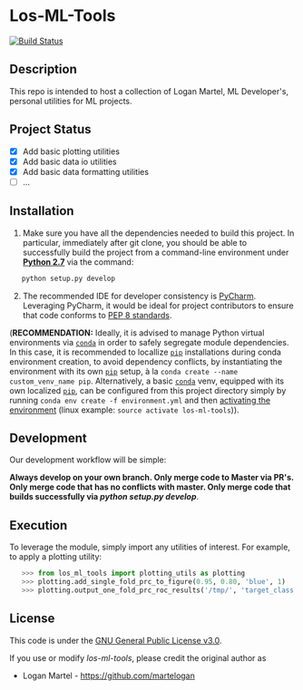 Los-ML-Tools
=================================================
[![Build Status](https://travis-ci.org/martelogan/los-ml-tools.svg?branch=master)](https://travis-ci.org/martelogan/los-ml-tools)

Description
------------

This repo is intended to host a collection of Logan Martel, ML Developer's, personal utilities for ML projects. 


Project Status
--------------

- [x] Add basic plotting utilities
- [x] Add basic data io utilities
- [x] Add basic data formatting utilities
- [ ] ...

Installation
------------

1. Make sure you have all the dependencies needed to build this project. In particular, immediately after git clone, you should be able to successfully build 
the project from a command-line environment under **[Python 2.7](http://docs.python-guide.org/en/latest/starting/install/linux/)** 
via the command:
```bash
   python setup.py develop
```

2. The recommended IDE for developer consistency is [PyCharm](https://www.jetbrains.com/pycharm/). 
Leveraging PyCharm, it would be ideal for project contributors to ensure that code conforms to [PEP 8 standards](https://www.python.org/dev/peps/pep-0008/).

(**RECOMMENDATION:** Ideally, it is advised to manage Python virtual environments via [`conda`](https://docs.continuum.io/anaconda/) in order to safely segregate module dependencies. In this case, it is recommended to locallize [`pip`](https://pip.pypa.io/en/stable/installing/) installations during conda environment creation, to avoid dependency conflicts, by instantiating the environment with its own [`pip`](https://pip.pypa.io/en/stable/installing/) setup, à la `conda create --name custom_venv_name pip`. Alternatively, a basic [`conda`](https://docs.continuum.io/anaconda/) venv, equipped with its own localized [`pip`](https://pip.pypa.io/en/stable/installing/), can be configured from this project directory simply by running `conda env create -f environment.yml` and then [activating the environment](https://conda.io/docs/user-guide/tasks/manage-environments.html#activating-an-environment) (linux example: `source activate los-ml-tools`)).

Development
-----------

Our development workflow will be simple:

**Always develop on your own branch. Only merge code to Master via PR's. Only merge code that has no conflicts with master. Only merge code that builds successfully via _python setup.py develop_**.

Execution
---------

To leverage the module, simply import any utilities of interest. For example, to apply a plotting utility:

```python
   >>> from los_ml_tools import plotting_utils as plotting
   >>> plotting.add_single_fold_prc_to_figure(0.95, 0.80, 'blue', 1)
   >>> plotting.output_one_fold_prc_roc_results('/tmp/', 'target_class')
```


License
-------

This code is under the [GNU General Public License v3.0](https://www.gnu.org/licenses/gpl-3.0.en.html).

If you use or modify _los-ml-tools_, please credit the original author as

* Logan Martel - https://github.com/martelogan

